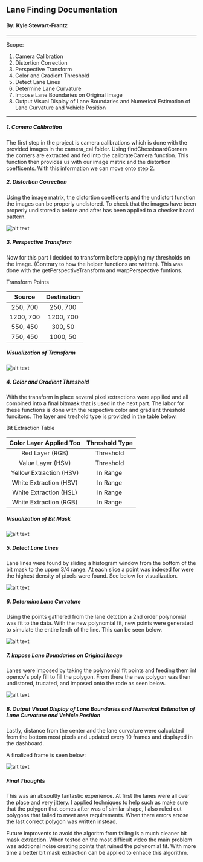 ## Lane Finding Documentation
#### By: Kyle Stewart-Frantz

****

Scope:
    
1. Camera Calibration
2. Distortion Correction
3. Perspective Transform
4. Color and Gradient Threshold
5. Detect Lane Lines
6. Determine Lane Curvature
7. Impose Lane Boundaries on Original Image
8. Output Visual Display of Lane Boundaries and Numerical Estimation of Lane Curvature and Vehicle Position


[//]: # (Image References)

[image_0]: ./md_resources/0.png "Undistorted"
[image_1]: ./md_resources/1.png "Road Transformed"
[image_2]: ./md_resources/2.png "Bit Mask Extraction"
[image_3]: ./md_resources/3.png "Histogram Point Fit"
[image_4]: ./md_resources/4.png "Polynomial Fit"
[image_5]: ./md_resources/5.png "Lane Augmented"
[image_6]: ./md_resources/6.png "Close Up"



****
##### 1. Camera Calibration
The first step in the project is camera calibrations which is done with the provided images in the camera_cal folder. Using findChessboardCorners the corners are extracted and fed into the calibrateCamera function. This function then provides us with our image matrix and the distortion coefficents. With this information we can move onto step 2. 

##### 2. Distortion Correction 
Using the image matrix, the distortion coefficents and the undistort function the images can be properly undistored. To check that the images have been properly undistored a before and after has been applied to a checker board pattern. 

![alt text][image_0]

##### 3. Perspective Transform 
Now for this part I decided to transform before applying my thresholds on the image. (Contrary to how the helper functions are written). This was done with the getPerspectiveTransform and warpPerspective funtions. 

Transform Points

| Source        | Destination   | 
|:-------------:|:-------------:| 
| 250, 700      | 250, 700      | 
| 1200, 700     | 1200, 700     |
| 550, 450      | 300, 50       |
| 750, 450      | 1000, 50      |

##### Visualization of Transform

![alt text][image_1]

##### 4. Color and Gradient Threshold

With the transform in place several pixel extractions were appliled and all combined into a final bitmask that is used in the next part. The labor for these functions is done with the respective color and gradient threshold funcitons. The layer and treshold type is provided in the table below.

Bit Extraction Table

| Color Layer Applied Too        | Threshold Type   | 
|:------------------------------:|:----------------:| 
| Red Layer (RGB)                |    Threshold     | 
| Value Layer (HSV)              |    Threshold     |
| Yellow Extraction (HSV)        |     In Range     |
| White Extraction (HSV)         |     In Range     |
| White Extraction (HSL)         |     In Range     |
| White Extraction (RGB)         |     In Range     |
 
 
##### Visualization of Bit Mask

![alt text][image_2]


##### 5. Detect Lane Lines

Lane lines were found by sliding a histogram window from the bottom of the bit mask to the upper 3/4 range. At each slice a point was indexed for were the highest density of pixels were found. See below for visualization. 

![alt text][image_3]


##### 6. Determine Lane Curvature

Using the points gathered from the lane detction a 2nd order polynomial was fit to the data. With the new polynomial fit, new points were generated to simulate the entire lenth of the line. This can be seen below.

![alt text][image_4]

##### 7. Impose Lane Boundaries on Original Image

Lanes were imposed by taking the polynomial fit points and feeding them int opencv's poly fill to fill the polygon. From there the new polygon was then undistored, trucated, and imposed onto the rode as seen below.


![alt text][image_5]


##### 8. Output Visual Display of Lane Boundaries and Numerical Estimation of Lane Curvature and Vehicle Position

Lastly, distance from the center and the lane curvature were calculated from the bottom most pixels and updated every 10 frames and displayed in the dashboard.

A finalized frame is seen below:

![alt text][image_6]

#####  Final Thoughts

This was an absoultly fantastic experience. At first the lanes were all over the place and very jittery. I applied techniques to help such as make sure that the polygon that comes after was of similar shape, I also ruled out polygons that failed to meet area requirements. When there errors arrose the last correct polygon was written instead. 

Future improvents to avoid the algoritm from failing is a much cleaner bit mask extraction. When tested on the most difficult video the main problem was addtional noise creating points that ruined the polynomial fit. With more time a better bit mask extraction can be applied to enhace this algorithm. 


